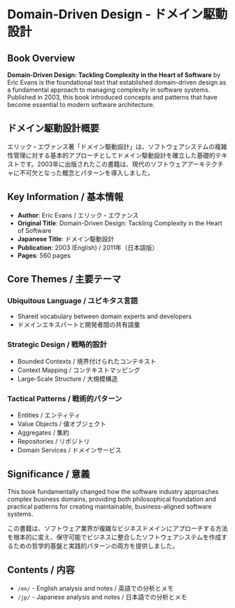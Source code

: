 # Domain-Driven Design - ドメイン駆動設計

## Book Overview

**Domain-Driven Design: Tackling Complexity in the Heart of Software** by Eric Evans is the foundational text that established domain-driven design as a fundamental approach to managing complexity in software systems. Published in 2003, this book introduced concepts and patterns that have become essential to modern software architecture.

## ドメイン駆動設計概要

エリック・エヴァンス著「ドメイン駆動設計」は、ソフトウェアシステムの複雑性管理に対する基本的アプローチとしてドメイン駆動設計を確立した基礎的テキストです。2003年に出版されたこの書籍は、現代のソフトウェアアーキテクチャに不可欠となった概念とパターンを導入しました。

## Key Information / 基本情報

- **Author**: Eric Evans / エリック・エヴァンス
- **Original Title**: Domain-Driven Design: Tackling Complexity in the Heart of Software
- **Japanese Title**: ドメイン駆動設計
- **Publication**: 2003 (English) / 2011年（日本語版）
- **Pages**: 560 pages

## Core Themes / 主要テーマ

### Ubiquitous Language / ユビキタス言語
- Shared vocabulary between domain experts and developers
- ドメインエキスパートと開発者間の共有語彙

### Strategic Design / 戦略的設計
- Bounded Contexts / 境界付けられたコンテキスト
- Context Mapping / コンテキストマッピング
- Large-Scale Structure / 大規模構造

### Tactical Patterns / 戦術的パターン
- Entities / エンティティ
- Value Objects / 値オブジェクト
- Aggregates / 集約
- Repositories / リポジトリ
- Domain Services / ドメインサービス

## Significance / 意義

This book fundamentally changed how the software industry approaches complex business domains, providing both philosophical foundation and practical patterns for creating maintainable, business-aligned software systems.

この書籍は、ソフトウェア業界が複雑なビジネスドメインにアプローチする方法を根本的に変え、保守可能でビジネスに整合したソフトウェアシステムを作成するための哲学的基盤と実践的パターンの両方を提供しました。

## Contents / 内容

- `/en/` - English analysis and notes / 英語での分析とメモ
- `/jp/` - Japanese analysis and notes / 日本語での分析とメモ